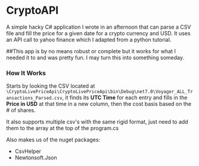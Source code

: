 # CryptoAPI
A simple hacky C# application I wrote in an afternoon that can parse a CSV file and fill the price for a given date for a crypto currency and USD.
It uses an API call to yahoo finance which I adapted from a python tutorial.

##This app is by no means robust or complete
but it works for what I needed it to and was pretty fun. I may turn this into something someday.

### How It Works
Starts by looking the CSV located at `\CryptoLivePriceApi\CryptoLivePriceApi\bin\Debug\net7.0\Voyager_ALL_Transactions_Parsed.csv`,
it finds its **UTC Time** for each entry and fills in the **Price in USD** at that time in a new column, then the cost basis based on the # of shares.

It also supports multiple csv's with the same rigid format, just need to add them to the array at the top of the program.cs

Also makes us of the nuget packages:
* CsvHelper
* Newtonsoft.Json